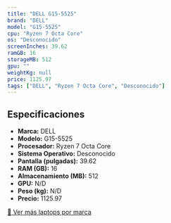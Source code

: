 ```yaml
---
title: "DELL G15-5525"
brand: "DELL"
model: "G15-5525"
cpu: "Ryzen 7 Octa Core"
os: "Desconocido"
screenInches: 39.62
ramGB: 16
storageMB: 512
gpu: ""
weightKg: null
price: 1125.97
tags: ["DELL", "Ryzen 7 Octa Core", "Desconocido"]
---
```

## Especificaciones

- **Marca:** DELL
- **Modelo:** G15-5525
- **Procesador:** Ryzen 7 Octa Core
- **Sistema Operativo:** Desconocido
- **Pantalla (pulgadas):** 39.62
- **RAM (GB):** 16
- **Almacenamiento (MB):** 512
- **GPU:** N/D
- **Peso (kg):** N/D
- **Precio:** 1125.97

[:rocket: Ver más laptops por marca](/brand/dell)
